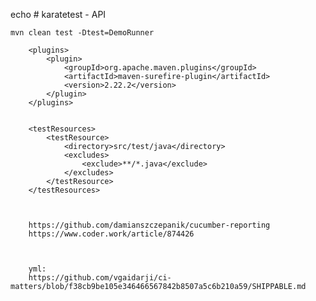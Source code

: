 echo # karatetest - API


`mvn clean test -Dtest=DemoRunner`

        <plugins>
            <plugin>
                <groupId>org.apache.maven.plugins</groupId>
                <artifactId>maven-surefire-plugin</artifactId>
                <version>2.22.2</version>
            </plugin>
        </plugins>
        
        
        <testResources>
            <testResource>
                <directory>src/test/java</directory>
                <excludes>
                    <exclude>**/*.java</exclude>
                </excludes>
            </testResource>
        </testResources>
        
        
        
        https://github.com/damianszczepanik/cucumber-reporting
        https://www.coder.work/article/874426
        
        
        
        yml:
        https://github.com/vgaidarji/ci-matters/blob/f38cb9be105e346466567842b8507a5c6b210a59/SHIPPABLE.md
        
        
        